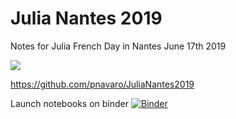 # Julia Nantes 2019

Notes for Julia French Day in Nantes June 17th 2019

![](https://julialang.univ-nantes.fr/wp-content/uploads/sites/60/2019/06/juliaday-noir-300x136.jpg)

https://github.com/pnavaro/JuliaNantes2019

Launch notebooks on binder [![Binder](https://mybinder.org/badge_logo.svg)](https://mybinder.org/v2/gh/pnavaro/JuliaNantes2019/HEAD)
